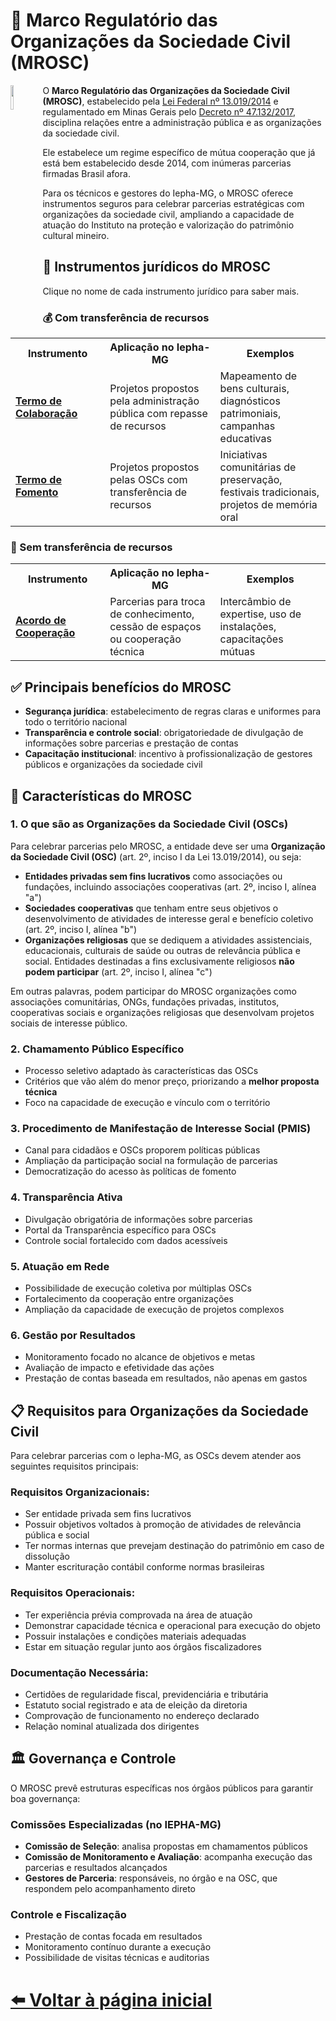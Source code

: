 # 🤝 Marco Regulatório das Organizações da Sociedade Civil (MROSC)

<img 
    src="https://github.com/user-attachments/assets/89c112fd-90e5-47c9-92a2-f2d861cff87e" 
    align="left" 
    width="10%" 
    style="margin-right: 1px;">

O **Marco Regulatório das Organizações da Sociedade Civil (MROSC)**, estabelecido pela [Lei Federal nº 13.019/2014](https://www.planalto.gov.br/ccivil_03/_ato2011-2014/2014/lei/L13019compilado.htm) e regulamentado em Minas Gerais pelo [Decreto nº 47.132/2017](https://www.almg.gov.br/legislacao-mineira/texto/DEC/47132/2017/?cons=1), disciplina relações entre a administração pública e as organizações da sociedade civil.

Ele estabelece um regime específico de mútua cooperação que já está bem estabelecido desde 2014, com inúmeras parcerias firmadas Brasil afora.

Para os técnicos e gestores do Iepha-MG, o MROSC oferece instrumentos seguros para celebrar parcerias estratégicas com organizações da sociedade civil, ampliando a capacidade de atuação do Instituto na proteção e valorização do patrimônio cultural mineiro.

## 💼 Instrumentos jurídicos do MROSC
Clique no nome de cada instrumento jurídico para saber mais.

### 💰 Com transferência de recursos

<table>
  <tr>
    <th width="30%">Instrumento</th>
    <th width="35%">Aplicação no Iepha-MG</th>
    <th width="35%">Exemplos</th>
  </tr>
  <tr>
    <td><strong><a href="https://lucasfainblat.github.io/manual.appi/paginas/marcos_regulatorios/MROSC/TC/README.html">Termo de Colaboração</a></strong></td>
    <td>Projetos propostos pela administração pública com repasse de recursos</td>
    <td>Mapeamento de bens culturais, diagnósticos patrimoniais, campanhas educativas</td>
  </tr>
  <tr>
    <td><strong><a href="https://lucasfainblat.github.io/manual.appi/paginas/marcos_regulatorios/MROSC/TF/README.html">Termo de Fomento</a></strong></td>
    <td>Projetos propostos pelas OSCs com transferência de recursos</td>
    <td>Iniciativas comunitárias de preservação, festivais tradicionais, projetos de memória oral</td>
  </tr>
</table>

### 🤝 Sem transferência de recursos

<table>
  <tr>
    <th width="30%">Instrumento</th>
    <th width="35%">Aplicação no Iepha-MG</th>
    <th width="35%">Exemplos</th>
  </tr>
  <tr>
    <td><strong><a href="https://lucasfainblat.github.io/manual.appi/paginas/marcos_regulatorios/MROSC/AC/README.html">Acordo de Cooperação</a></strong></td>
    <td>Parcerias para troca de conhecimento, cessão de espaços ou cooperação técnica</td>
    <td>Intercâmbio de expertise, uso de instalações, capacitações mútuas</td>
  </tr>
</table>

## ✅ Principais benefícios do MROSC

- **Segurança jurídica**: estabelecimento de regras claras e uniformes para todo o território nacional
- **Transparência e controle social**: obrigatoriedade de divulgação de informações sobre parcerias e prestação de contas
- **Capacitação institucional**: incentivo à profissionalização de gestores públicos e organizações da sociedade civil

## 🌟 Características do MROSC

### 1. **O que são as Organizações da Sociedade Civil (OSCs)**
Para celebrar parcerias pelo MROSC, a entidade deve ser uma **Organização da Sociedade Civil (OSC)** (art. 2º, inciso I da Lei 13.019/2014), ou seja:
- **Entidades privadas sem fins lucrativos** como associações ou fundações, incluindo associações cooperativas (art. 2º, inciso I, alínea "a")
- **Sociedades cooperativas** que tenham entre seus objetivos o desenvolvimento de atividades de interesse geral e benefício coletivo (art. 2º, inciso I, alínea "b")
- **Organizações religiosas** que se dediquem a atividades assistenciais, educacionais, culturais de saúde ou outras de relevância pública e social. Entidades destinadas a fins exclusivamente religiosos **não podem participar** (art. 2º, inciso I, alínea "c")

Em outras palavras, podem participar do MROSC organizações como associações comunitárias, ONGs, fundações privadas, institutos, cooperativas sociais e organizações religiosas que desenvolvam projetos sociais de interesse público.

### 2. **Chamamento Público Específico**
- Processo seletivo adaptado às características das OSCs
- Critérios que vão além do menor preço, priorizando a **melhor proposta técnica**
- Foco na capacidade de execução e vínculo com o território

### 3. **Procedimento de Manifestação de Interesse Social (PMIS)**
- Canal para cidadãos e OSCs proporem políticas públicas
- Ampliação da participação social na formulação de parcerias
- Democratização do acesso às políticas de fomento

### 4. **Transparência Ativa**
- Divulgação obrigatória de informações sobre parcerias
- Portal da Transparência específico para OSCs
- Controle social fortalecido com dados acessíveis

### 5. **Atuação em Rede**
- Possibilidade de execução coletiva por múltiplas OSCs
- Fortalecimento da cooperação entre organizações
- Ampliação da capacidade de execução de projetos complexos

### 6. **Gestão por Resultados**
- Monitoramento focado no alcance de objetivos e metas
- Avaliação de impacto e efetividade das ações
- Prestação de contas baseada em resultados, não apenas em gastos

## 📋 Requisitos para Organizações da Sociedade Civil

Para celebrar parcerias com o Iepha-MG, as OSCs devem atender aos seguintes requisitos principais:

### **Requisitos Organizacionais:**
- Ser entidade privada sem fins lucrativos
- Possuir objetivos voltados à promoção de atividades de relevância pública e social
- Ter normas internas que prevejam destinação do patrimônio em caso de dissolução
- Manter escrituração contábil conforme normas brasileiras

### **Requisitos Operacionais:**
- Ter experiência prévia comprovada na área de atuação
- Demonstrar capacidade técnica e operacional para execução do objeto
- Possuir instalações e condições materiais adequadas
- Estar em situação regular junto aos órgãos fiscalizadores

### **Documentação Necessária:**
- Certidões de regularidade fiscal, previdenciária e tributária
- Estatuto social registrado e ata de eleição da diretoria
- Comprovação de funcionamento no endereço declarado
- Relação nominal atualizada dos dirigentes

## 🏛️ Governança e Controle

O MROSC prevê estruturas específicas nos órgãos públicos para garantir boa governança:

### **Comissões Especializadas (no IEPHA-MG)**
- **Comissão de Seleção**: analisa propostas em chamamentos públicos
- **Comissão de Monitoramento e Avaliação**: acompanha execução das parcerias e resultados alcançados
- **Gestores de Parceria**: responsáveis, no órgão e na OSC, que respondem pelo acompanhamento direto

### **Controle e Fiscalização**
- Prestação de contas focada em resultados
- Monitoramento contínuo durante a execução
- Possibilidade de visitas técnicas e auditorias

# [⬅️ Voltar à página inicial](https://lucasfainblat.github.io/manual.appi)
